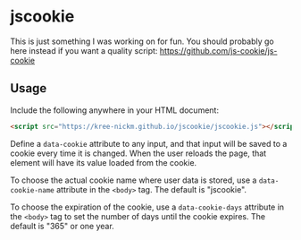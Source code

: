 # jscookie
This is just something I was working on for fun. You should probably go here instead if you want a quality script: https://github.com/js-cookie/js-cookie

## Usage
Include the following anywhere in your HTML document:
```html
<script src="https://kree-nickm.github.io/jscookie/jscookie.js"></script>
```
Define a `data-cookie` attribute to any input, and that input will be saved to a cookie every time it is changed. When the user reloads the page, that element will have its value loaded from the cookie.

To choose the actual cookie name where user data is stored, use a `data-cookie-name` attribute in the `<body>` tag. The default is "jscookie".

To choose the expiration of the cookie, use a `data-cookie-days` attribute in the `<body>` tag to set the number of days until the cookie expires. The default is "365" or one year.
